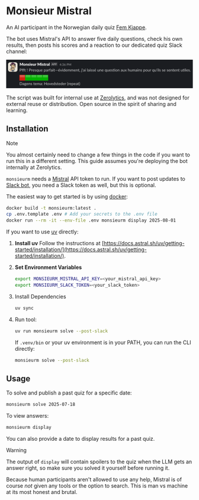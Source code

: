 # Monsieur Mistral

An AI participant in the Norwegian daily quiz
[Fem Kjappe](https://www.femkjappe.no/).

The bot uses Mistral's API to answer five daily questions, check his own
results, then posts his scores and a reaction to our dedicated quiz
Slack channel:

![Slack screenshot](https://raw.githubusercontent.com/vegardege/monsieurm/refs/heads/main/assets/screenshot.png?raw=true)

The script was built for internal use at
[Zerolytics](https://www.zerolytics.com), and was not designed for external
reuse or distribution. Open source in the spirit of sharing and learning.

## Installation

> [!NOTE]
> You almost certainly need to change a few things in the code if you want
> to run this in a different setting. This guide assumes you're deploying
> the bot internally at Zerolytics.

`monsieurm` needs a [Mistral](https://mistral.ai/) API token to run. If you
want to post updates to [Slack bot](https://api.slack.com/apps/), you need
a Slack token as well, but this is optional.

The easiest way to get started is by using [docker](https://docker.com):

```bash
docker build -t monsieurm:latest .
cp .env.template .env # Add your secrets to the .env file
docker run --rm -it --env-file .env monsieurm display 2025-08-01
```

If you want to use [uv](https://docs.astral.sh/uv/) directly:

1. **Install uv**
   Follow the instructions at
   [https://docs.astral.sh/uv/getting-started/installation/](https://docs.astral.sh/uv/getting-started/installation/).

2. **Set Environment Variables**

   ```bash
   export MONSIEURM_MISTRAL_API_KEY=<your_mistral_api_key>
   export MONSIEURM_SLACK_TOKEN=<your_slack_token>
   ```

3. Install Dependencies

   ```bash
   uv sync
   ```

4. Run tool:

   ```bash
   uv run monsieurm solve --post-slack
   ```

   If `.venv/bin` or your uv environment is in your PATH, you can run the CLI directly:

   ```bash
   monsieurm solve --post-slack
   ```

## Usage

To solve and publish a past quiz for a specific date:

```bash
monsieurm solve 2025-07-18
```

To view answers:

```bash
monsieurm display
```

You can also provide a date to display results for a past quiz.

> [!WARNING]
> The output of `display` will contain spoilers to the quiz when the LLM gets
> an answer right, so make sure you solved it yourself before running it.

Because human participants aren't allowed to use any help, Mistral is of
course _not_ given any tools or the option to search. This is man vs
machine at its most honest and brutal.
